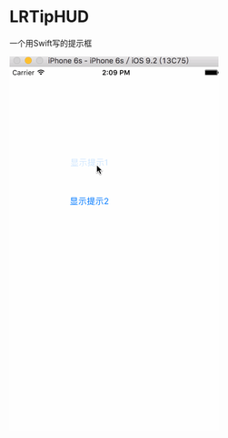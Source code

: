 # LRTipHUD
一个用Swift写的提示框

 ![image](https://github.com/LorinRain/LRTipHUD/raw/master/ScreenShots/LRTipHud.gif)